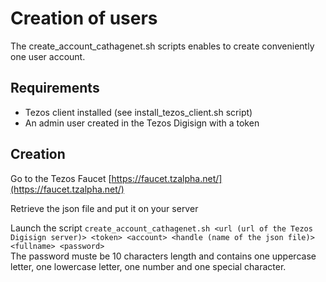 # Creation of users

The create_account_cathagenet.sh scripts enables to create conveniently one user account.

## Requirements

* Tezos client installed (see install_tezos_client.sh script)
* An admin user created in the Tezos Digisign with a token


## Creation

Go to the Tezos Faucet [https://faucet.tzalpha.net/](https://faucet.tzalpha.net/)  
  
Retrieve the json file and put it on your server  
  
Launch the script 
`create_account_cathagenet.sh <url (url of the Tezos Digisign server)> <token> <account> <handle (name of the json file)> <fullname> <password>`  
The password muste be 10 characters length and contains one uppercase letter, one lowercase letter, one number and one special character.

